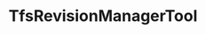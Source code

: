 ---
optionsClassName: TfsRevisionManagerToolOptions
optionsClassFullName: MigrationTools.Tools.TfsRevisionManagerToolOptions
configurationSamples:
- name: confinguration.json
  description: 
  code: >-
    {
      "MigrationTools": {
        "CommonTools": {
          "TfsRevisionManagerTool": {
            "Enabled": true,
            "ReplayRevisions": true,
            "MaxRevisions": 0
          }
        }
      }
    }
  sampleFor: MigrationTools.Tools.TfsRevisionManagerToolOptions
- name: defaults
  description: 
  code: >-
    {
      "MigrationTools": {
        "CommonTools": {
          "TfsRevisionManagerTool": {
            "Enabled": "True",
            "MaxRevisions": "0",
            "ReplayRevisions": "True"
          }
        }
      }
    }
  sampleFor: MigrationTools.Tools.TfsRevisionManagerToolOptions
- name: Classic
  description: 
  code: >-
    {
      "$type": "TfsRevisionManagerToolOptions",
      "Enabled": true,
      "ReplayRevisions": true,
      "MaxRevisions": 0
    }
  sampleFor: MigrationTools.Tools.TfsRevisionManagerToolOptions
description: The TfsRevisionManagerTool manipulates the revisions of a work item to reduce the number of revisions that are migrated.
className: TfsRevisionManagerTool
typeName: Tools
architecture: 
options:
- parameterName: Enabled
  type: Boolean
  description: If set to `true` then the tool will run. Set to `false` and the processor will not run.
  defaultValue: missng XML code comments
- parameterName: MaxRevisions
  type: Int32
  description: Sets the maximum number of revisions that will be migrated. "First + Last N = Max". If this was set to 5 and there were 10 revisions you would get the first 1 (creation) and the latest 4 migrated.
  defaultValue: 0
- parameterName: ReplayRevisions
  type: Boolean
  description: You can choose to migrate the tip only (a single write) or all of the revisions (many writes). If you are setting this to `false` to migrate only the tip then you should set `BuildFieldTable` to `true`.
  defaultValue: true
status: missng XML code comments
processingTarget: missng XML code comments
classFile: /src/MigrationTools.Clients.AzureDevops.ObjectModel/Tools/TfsRevisionManagerTool.cs
optionsClassFile: /src/MigrationTools.Clients.AzureDevops.ObjectModel/Tools/TfsRevisionManagerToolOptions.cs

redirectFrom:
- /Reference/Tools/TfsRevisionManagerToolOptions/
layout: reference
toc: true
permalink: /Reference/Tools/TfsRevisionManagerTool/
title: TfsRevisionManagerTool
categories:
- Tools
- 
topics:
- topic: notes
  path: /Tools/TfsRevisionManagerTool-notes.md
  exists: false
  markdown: ''
- topic: introduction
  path: /Tools/TfsRevisionManagerTool-introduction.md
  exists: false
  markdown: ''

---